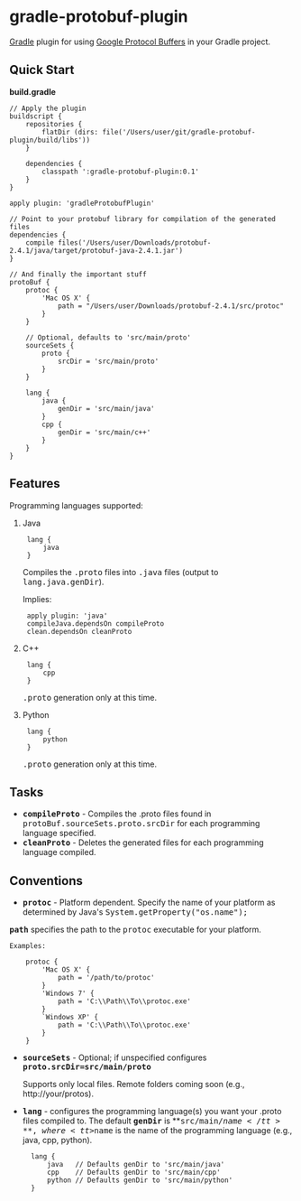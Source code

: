 gradle-protobuf-plugin
======================

[Gradle](http://gradle.org) plugin for using [Google Protocol Buffers](https://developers.google.com/protocol-buffers/) in your Gradle project.

Quick Start
-----
**build.gradle**

    // Apply the plugin
    buildscript {
        repositories {
            flatDir (dirs: file('/Users/user/git/gradle-protobuf-plugin/build/libs'))
        }
        
        dependencies {
            classpath ':gradle-protobuf-plugin:0.1'
        }
    }
    
    apply plugin: 'gradleProtobufPlugin'
    
    // Point to your protobuf library for compilation of the generated files
    dependencies {
        compile files('/Users/user/Downloads/protobuf-2.4.1/java/target/protobuf-java-2.4.1.jar')    
    }
    
    // And finally the important stuff
    protoBuf {
        protoc {
            'Mac OS X' {
                path = "/Users/user/Downloads/protobuf-2.4.1/src/protoc"
            }
        }
        
        // Optional, defaults to 'src/main/proto'
        sourceSets {
            proto {
                srcDir = 'src/main/proto'
            }
        }
    
        lang {
            java {
                genDir = 'src/main/java'
            }
            cpp {
                genDir = 'src/main/c++'
            }
        }
    }
    

Features
-----
Programming languages supported:

1. Java

        lang {
            java
        }
    
    Compiles the <tt>.proto</tt> files into <tt>.java</tt> files (output to <tt>lang.java.genDir</tt>).
    
    Implies:
    
        apply plugin: 'java'
        compileJava.dependsOn compileProto
        clean.dependsOn cleanProto
    
2. C++

        lang {
            cpp
        }

    <tt>.proto</tt> generation only at this time.
    
3. Python

        lang {
            python
        }

    <tt>.proto</tt> generation only at this time.
    
Tasks
-----

* **<tt>compileProto</tt>** - Compiles the .proto files found in <tt>protoBuf.sourceSets.proto.srcDir</tt> for each programming language specified.
* **<tt>cleanProto</tt>** - Deletes the generated files for each programming language compiled.

Conventions
-----
* **<tt>protoc</tt>** - Platform dependent.  Specify the name of your platform as determined by
 Java's <tt>System.getProperty("os.name");</tt>
 
 **<tt>path</tt>** specifies the path to the <tt>protoc</tt> executable for your platform.
    
    Examples:
    
        protoc {
            'Mac OS X' {
                path = '/path/to/protoc'
            }
            'Windows 7' {
                path = 'C:\\Path\\To\\protoc.exe'
            }
            `Windows XP' {
                path = 'C:\\Path\\To\\protoc.exe'
            }
        }
        
* **<tt>sourceSets</tt>** - Optional; if unspecified configures **<tt>proto.srcDir=src/main/proto</tt>**
  
  Supports only local files.  Remote folders coming soon (e.g., http://your/protos).
* **<tt>lang</tt>** - configures the programming language(s) you want your .proto files compiled to.
 The default **<tt>genDir</tt>** is **<tt>src/main/$name</tt>**, where <tt>$name</tt> is the name of the programming language
 (e.g., java, cpp, python).
 
        lang {
            java   // Defaults genDir to 'src/main/java'
            cpp    // Defaults genDir to 'src/main/cpp'
            python // Defaults genDir to 'src/main/python'
        }
